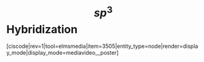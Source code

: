 <div style="float:right;margin:auto"><ebook-button title="Hybridization" link="https://genchem.science.psu.edu/09-2-hybridization"></ebook-button></div>


# $$sp^3$$ Hybridization


[ciscode|rev=1|tool=elmsmedia|item=3505|entity_type=node|render=display_mode|display_mode=mediavideo__poster]

<houck-math> </houck-math>